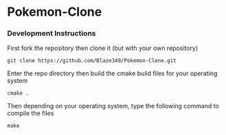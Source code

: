 # Pokemon-Clone

### Development Instructions

First fork the repository then clone it (but with your own repository) 

    git clone https://github.com/Blaze349/Pokemon-Clone.git

Enter the repo directory then build the cmake build files for your operating system

    cmake .

Then depending on your operating system, type the following command to compile the files

    make
